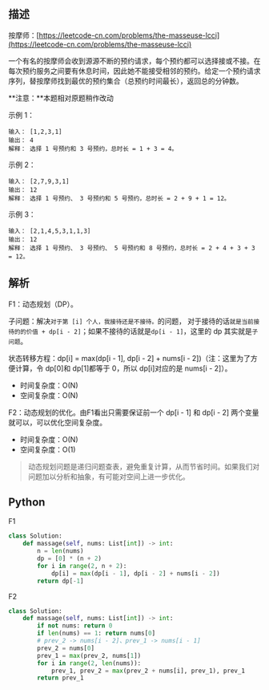 ## 描述

按摩师：[https://leetcode-cn.com/problems/the-masseuse-lcci](https://leetcode-cn.com/problems/the-masseuse-lcci)

一个有名的按摩师会收到源源不断的预约请求，每个预约都可以选择接或不接。在每次预约服务之间要有休息时间，因此她不能接受相邻的预约。给定一个预约请求序列，替按摩师找到最优的预约集合（总预约时间最长），返回总的分钟数。

**注意：**本题相对原题稍作改动

示例 1：

```
输入： [1,2,3,1]
输出： 4
解释： 选择 1 号预约和 3 号预约，总时长 = 1 + 3 = 4。
```

示例 2：

```
输入： [2,7,9,3,1]
输出： 12
解释： 选择 1 号预约、 3 号预约和 5 号预约，总时长 = 2 + 9 + 1 = 12。
```

示例 3：

```
输入： [2,1,4,5,3,1,1,3]
输出： 12
解释： 选择 1 号预约、 3 号预约、 5 号预约和 8 号预约，总时长 = 2 + 4 + 3 + 3 = 12。
```

## 解析

F1：动态规划（DP）。

子问题：解决`对于第 [i] 个人，我接待还是不接待。`的问题， 对于接待的话`就是当前接待的的价值 + dp[i - 2]`；如果不接待的话就是`dp[i - 1]`，这里的 dp 其实就是`子问题`。

状态转移方程：dp[i] = max(dp[i - 1], dp[i - 2] + nums[i - 2])（注：这里为了方便计算，令 dp[0]和 dp[1]都等于 0，所以 dp[i]对应的是 nums[i - 2]）。

- 时间复杂度：O(N)
- 空间复杂度：O(N)

F2：动态规划的优化。由F1看出只需要保证前一个 dp[i - 1] 和 dp[i - 2] 两个变量就可以，可以优化空间复杂度。

- 时间复杂度：O(N)
- 空间复杂度：O(1)

> 动态规划问题是递归问题查表，避免重复计算，从而节省时间。如果我们对问题加以分析和抽象，有可能对空间上进一步优化。

## Python

F1

```python
class Solution:
    def massage(self, nums: List[int]) -> int:
        n = len(nums)
        dp = [0] * (n + 2)
        for i in range(2, n + 2):
            dp[i] = max(dp[i - 1], dp[i - 2] + nums[i - 2])
        return dp[-1]
```

F2

```python
class Solution:
    def massage(self, nums: List[int]) -> int:
        if not nums: return 0
        if len(nums) == 1: return nums[0]
        # prev_2 -> nums[i - 2]、prev_1 -> nums[i - 1]
        prev_2 = nums[0]
        prev_1 = max(prev_2, nums[1])
        for i in range(2, len(nums)):
            prev_1, prev_2 = max(prev_2 + nums[i], prev_1), prev_1
        return prev_1
```

